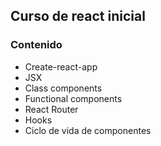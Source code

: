 ## Curso de react inicial

### Contenido  

* Create-react-app
* JSX
* Class components
* Functional components
* React Router
* Hooks
* Ciclo de vida de componentes
